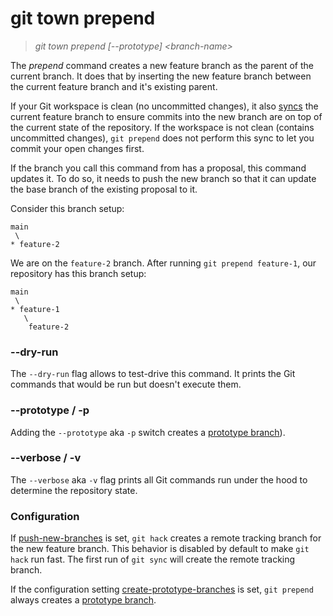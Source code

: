 # git town prepend

> _git town prepend [--prototype] &lt;branch-name&gt;_

The _prepend_ command creates a new feature branch as the parent of the current
branch. It does that by inserting the new feature branch between the current
feature branch and it's existing parent.

If your Git workspace is clean (no uncommitted changes), it also
[syncs](sync.md) the current feature branch to ensure commits into the new
branch are on top of the current state of the repository. If the workspace is
not clean (contains uncommitted changes), `git prepend` does not perform this
sync to let you commit your open changes first.

If the branch you call this command from has a proposal, this command updates
it. To do so, it needs to push the new branch so that it can update the base
branch of the existing proposal to it.

Consider this branch setup:

```
main
 \
* feature-2
```

We are on the `feature-2` branch. After running `git prepend feature-1`, our
repository has this branch setup:

```
main
 \
* feature-1
   \
    feature-2
```

### --dry-run

The `--dry-run` flag allows to test-drive this command. It prints the Git
commands that would be run but doesn't execute them.

### --prototype / -p

Adding the `--prototype` aka `-p` switch creates a
[prototype branch](../branch-types.md#prototype-branches)).

### --verbose / -v

The `--verbose` aka `-v` flag prints all Git commands run under the hood to
determine the repository state.

### Configuration

If [push-new-branches](../preferences/push-new-branches.md) is set, `git hack`
creates a remote tracking branch for the new feature branch. This behavior is
disabled by default to make `git hack` run fast. The first run of `git sync`
will create the remote tracking branch.

If the configuration setting
[create-prototype-branches](../preferences/create-prototype-branches.md) is set,
`git prepend` always creates a
[prototype branch](../branch-types.md#prototype-branches).
